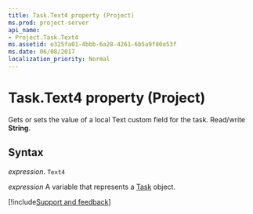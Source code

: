 ```yaml
---
title: Task.Text4 property (Project)
ms.prod: project-server
api_name:
- Project.Task.Text4
ms.assetid: e325fa01-4bbb-6a28-4261-6b5a9f80a53f
ms.date: 06/08/2017
localization_priority: Normal
---
```



# Task.Text4 property (Project)

Gets or sets the value of a local Text custom field for the task. Read/write  **String**.


## Syntax

_expression_. `Text4`

_expression_ A variable that represents a [Task](./Project.Task.md) object.

[!include[Support and feedback](~/includes/feedback-boilerplate.md)]